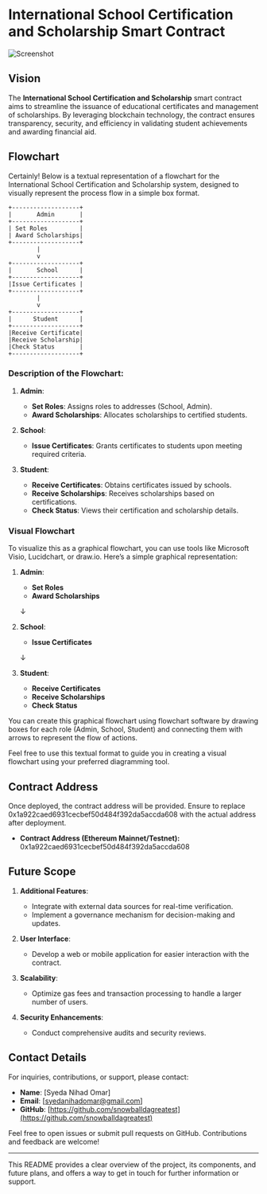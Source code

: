 # International School Certification and Scholarship Smart Contract

![Screenshot ](https://github.com/user-attachments/assets/e7d080ca-a677-448f-aca4-94f3541da106)

## Vision

The **International School Certification and Scholarship** smart contract aims to streamline the issuance of educational certificates and management of scholarships. By leveraging blockchain technology, the contract ensures transparency, security, and efficiency in validating student achievements and awarding financial aid.

## Flowchart

Certainly! Below is a textual representation of a flowchart for the International School Certification and Scholarship system, designed to visually represent the process flow in a simple box format.

```
+-------------------+
|       Admin       |
+-------------------+
| Set Roles         |
| Award Scholarships|
+-------------------+
        |
        v
+-------------------+
|       School      |
+-------------------+
|Issue Certificates |
+-------------------+
        |
        v
+-------------------+
|      Student      |
+-------------------+
|Receive Certificate|
|Receive Scholarship|
|Check Status       |
+-------------------+
```

### Description of the Flowchart:

1. **Admin**:
   - **Set Roles**: Assigns roles to addresses (School, Admin).
   - **Award Scholarships**: Allocates scholarships to certified students.

2. **School**:
   - **Issue Certificates**: Grants certificates to students upon meeting required criteria.

3. **Student**:
   - **Receive Certificates**: Obtains certificates issued by schools.
   - **Receive Scholarships**: Receives scholarships based on certifications.
   - **Check Status**: Views their certification and scholarship details.

### Visual Flowchart

To visualize this as a graphical flowchart, you can use tools like Microsoft Visio, Lucidchart, or draw.io. Here’s a simple graphical representation:

1. **Admin**:
   - **Set Roles**
   - **Award Scholarships**

   ↓

2. **School**:
   - **Issue Certificates**

   ↓

3. **Student**:
   - **Receive Certificates**
   - **Receive Scholarships**
   - **Check Status**

You can create this graphical flowchart using flowchart software by drawing boxes for each role (Admin, School, Student) and connecting them with arrows to represent the flow of actions.

Feel free to use this textual format to guide you in creating a visual flowchart using your preferred diagramming tool.


## Contract Address

Once deployed, the contract address will be provided. Ensure to replace 0x1a922caed6931cecbef50d484f392da5accda608 with the actual address after deployment.

- **Contract Address (Ethereum Mainnet/Testnet):** 0x1a922caed6931cecbef50d484f392da5accda608

## Future Scope

1. **Additional Features**:
   - Integrate with external data sources for real-time verification.
   - Implement a governance mechanism for decision-making and updates.

2. **User Interface**:
   - Develop a web or mobile application for easier interaction with the contract.

3. **Scalability**:
   - Optimize gas fees and transaction processing to handle a larger number of users.

4. **Security Enhancements**:
   - Conduct comprehensive audits and security reviews.

## Contact Details

For inquiries, contributions, or support, please contact:

- **Name**: [Syeda Nihad Omar]
- **Email**: [syedanihadomar@gmail.com]
- **GitHub**: [https://github.com/snowballdagreatest](https://github.com/snowballdagreatest)

Feel free to open issues or submit pull requests on GitHub. Contributions and feedback are welcome!

---

This README provides a clear overview of the project, its components, and future plans, and offers a way to get in touch for further information or support.
